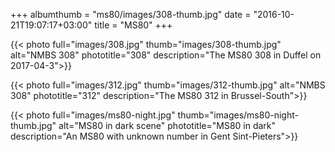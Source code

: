 +++
albumthumb = "ms80/images/308-thumb.jpg"
date = "2016-10-21T19:07:17+03:00"
title = "MS80"
+++

{{< photo full="images/308.jpg" thumb="images/308-thumb.jpg" alt="NMBS 308" phototitle="308" description="The MS80 308 in Duffel on 2017-04-3">}}

{{< photo full="images/312.jpg" thumb="images/312-thumb.jpg" alt="NMBS 308" phototitle="312" description="The MS80 312 in Brussel-South">}}

{{< photo full="images/ms80-night.jpg" thumb="images/ms80-night-thumb.jpg" alt="MS80 in dark scene" phototitle="MS80 in dark" description="An MS80 with unknown number in Gent Sint-Pieters">}}